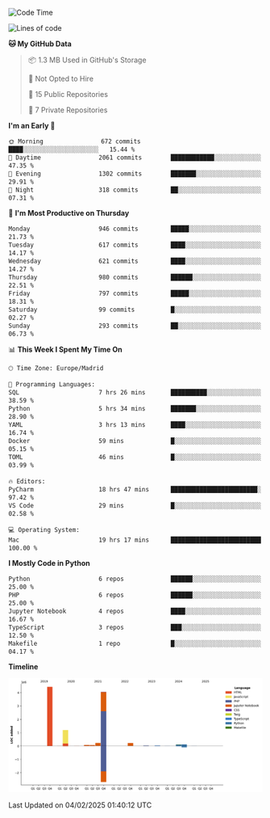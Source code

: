<!--START_SECTION:waka-->
![Code Time](http://img.shields.io/badge/Code%20Time-623%20hrs%2050%20mins-blue)

![Lines of code](https://img.shields.io/badge/From%20Hello%20World%20I%27ve%20Written-10.6%20million%20lines%20of%20code-blue)

**🐱 My GitHub Data** 

> 📦 1.3 MB Used in GitHub's Storage 
 > 
> 🚫 Not Opted to Hire
 > 
> 📜 15 Public Repositories 
 > 
> 🔑 7 Private Repositories 
 > 
**I'm an Early 🐤** 

```text
🌞 Morning                672 commits         ████░░░░░░░░░░░░░░░░░░░░░   15.44 % 
🌆 Daytime                2061 commits        ████████████░░░░░░░░░░░░░   47.35 % 
🌃 Evening                1302 commits        ███████░░░░░░░░░░░░░░░░░░   29.91 % 
🌙 Night                  318 commits         ██░░░░░░░░░░░░░░░░░░░░░░░   07.31 % 
```
📅 **I'm Most Productive on Thursday** 

```text
Monday                   946 commits         █████░░░░░░░░░░░░░░░░░░░░   21.73 % 
Tuesday                  617 commits         ████░░░░░░░░░░░░░░░░░░░░░   14.17 % 
Wednesday                621 commits         ████░░░░░░░░░░░░░░░░░░░░░   14.27 % 
Thursday                 980 commits         ██████░░░░░░░░░░░░░░░░░░░   22.51 % 
Friday                   797 commits         █████░░░░░░░░░░░░░░░░░░░░   18.31 % 
Saturday                 99 commits          █░░░░░░░░░░░░░░░░░░░░░░░░   02.27 % 
Sunday                   293 commits         ██░░░░░░░░░░░░░░░░░░░░░░░   06.73 % 
```


📊 **This Week I Spent My Time On** 

```text
🕑︎ Time Zone: Europe/Madrid

💬 Programming Languages: 
SQL                      7 hrs 26 mins       ██████████░░░░░░░░░░░░░░░   38.59 % 
Python                   5 hrs 34 mins       ███████░░░░░░░░░░░░░░░░░░   28.90 % 
YAML                     3 hrs 13 mins       ████░░░░░░░░░░░░░░░░░░░░░   16.74 % 
Docker                   59 mins             █░░░░░░░░░░░░░░░░░░░░░░░░   05.15 % 
TOML                     46 mins             █░░░░░░░░░░░░░░░░░░░░░░░░   03.99 % 

🔥 Editors: 
PyCharm                  18 hrs 47 mins      ████████████████████████░   97.42 % 
VS Code                  29 mins             █░░░░░░░░░░░░░░░░░░░░░░░░   02.58 % 

💻 Operating System: 
Mac                      19 hrs 17 mins      █████████████████████████   100.00 % 
```

**I Mostly Code in Python** 

```text
Python                   6 repos             ██████░░░░░░░░░░░░░░░░░░░   25.00 % 
PHP                      6 repos             ██████░░░░░░░░░░░░░░░░░░░   25.00 % 
Jupyter Notebook         4 repos             ████░░░░░░░░░░░░░░░░░░░░░   16.67 % 
TypeScript               3 repos             ███░░░░░░░░░░░░░░░░░░░░░░   12.50 % 
Makefile                 1 repo              █░░░░░░░░░░░░░░░░░░░░░░░░   04.17 % 
```



**Timeline**

![Lines of Code chart](https://raw.githubusercontent.com/danisoronellas/danisoronellas/main/assets/bar_graph.png)


 Last Updated on 04/02/2025 01:40:12 UTC
<!--END_SECTION:waka-->
